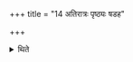 +++
title = "14 अतिरात्रः पृष्ठ्यः षडह"

+++

<details><summary>थिते</summary>

अतिरात्रः पृष्ठ्यः षडह आवृत्तः पृष्ठ्यः षडहोऽतिरात्रः १४
</details>
